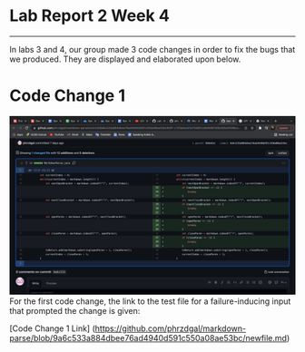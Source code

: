 # Lab Report 2 Week 4
---
In labs 3 and 4, our group made 3 code changes in order to fix the bugs that we produced. They are displayed and elaborated upon below. 

# Code Change 1
![Image 1](LL1.png)
For the first code change, the link to the test file for a failure-inducing input that prompted the change is given: 

[Code Change 1 Link] (https://github.com/phrzdgal/markdown-parse/blob/9a6c533a884dbee76ad4940d591c550a08ae53bc/newfile.md)

